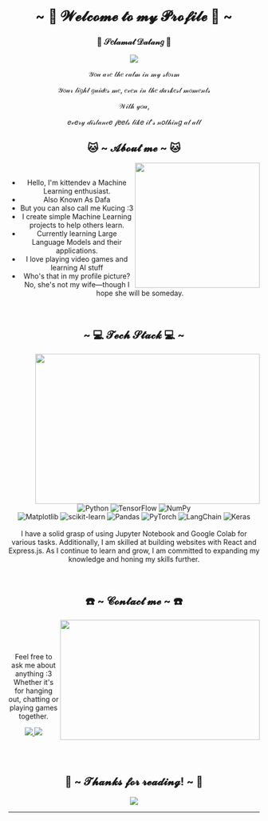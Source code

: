 <body>
  <center>
    <h1 align="center">~ 💜 𝓦𝓮𝓵𝓬𝓸𝓶𝓮 𝓽𝓸 𝓶𝔂 𝓟𝓻𝓸𝓯𝓲𝓵𝓮 💜 ~</h1>
    <div align="center">
      <h3>👋 𝒮𝑒𝓁𝒶𝓂𝒶𝓉 𝒟𝒶𝓉𝒶𝓃𝑔 👋</h3>
      <a href="https://huggingface.co/kittendev" >
        <img src="https://gifdb.com/images/high/charming-raiden-shogun-zooming-out-zxk5j7fx367kl2dh.webp" >
      </a>
      <br>
      <p>𝒴𝑜𝓊 𝒶𝓇𝑒 𝓉𝒽𝑒 𝒸𝒶𝓁𝓂 𝒾𝓃 𝓂𝓎 𝓈𝓉𝑜𝓇𝓂</p>
      <p>𝒴𝑜𝓊𝓇 𝓁𝒾𝑔𝒽𝓉 𝑔𝓊𝒾𝒹𝑒𝓈 𝓂𝑒, 𝑒𝓋𝑒𝓃 𝒾𝓃 𝓉𝒽𝑒 𝒹𝒶𝓇𝓀𝑒𝓈𝓉 𝓂𝑜𝓂𝑒𝓃𝓉𝓈</p>
      <p>𝒲𝒾𝓉𝒽 𝓎𝑜𝓊,</p>
      <p>𝑒𝓋𝑒𝓇𝓎 𝒹𝒾𝓈𝓉𝒶𝓃𝒸𝑒 𝒻𝑒𝑒𝓁𝓈 𝓁𝒾𝓀𝑒 𝒾𝓉'𝓈 𝓃𝑜𝓉𝒽𝒾𝓃𝑔 𝒶𝓉 𝒶𝓁𝓁</p>
    </div>
    <div>
      <h2 align="center"> 🐱 ~ 𝓐𝓫𝓸𝓾𝓽 𝓶𝓮 ~ 🐱 </h2>
      <div align="center">
        <img src="https://gifdb.com/images/high/adorable-genshin-impact-raiden-smile-t8qmewsdvv9tki9b.webp" align="right" hight="250vh" width="250vw">
      </div>
      <br>
      <ul>
        <li>Hello, I'm kittendev a Machine Learning enthusiast.</li>
        <li>Also Known As Dafa</li>
        <li>But you can also call me Kucing :3</li>
        <li>I create simple Machine Learning projects to help others learn.</li>
        <li>Currently learning Large Language Models and their applications.</li>
        <li>I love playing video games and learning AI stuff</li>
        <li>Who's that in my profile picture? No, she's not my wife—though I hope she will be someday.</li>
      </ul>
    </div>
    <br>
    <div>
      <h2 align="center">~ 💻 𝓣𝓮𝓬𝓱 𝓢𝓽𝓪𝓬𝓴 💻 ~</h2>
      <div align="center">
        <img src="https://gifdb.com/images/high/fierce-raiden-shogun-piercing-gaze-ziqoa6h6xzk7f4ql.webp" align="right" width="450vw" height="300vh">
      </div>
      <br>
      <br>
      <p align="center">
        <img src="https://img.shields.io/badge/python-3670A0?style=for-the-badge&logo=python&logoColor=ffdd54" alt="Python">
        <img src="https://img.shields.io/badge/TensorFlow-%23FF6F00.svg?style=for-the-badge&logo=TensorFlow&logoColor=white" alt="TensorFlow">
        <img src="https://img.shields.io/badge/numpy-%23013243.svg?style=for-the-badge&logo=numpy&logoColor=white" alt="NumPy">
        <br>
        <img src="https://img.shields.io/badge/Matplotlib-%23ffffff.svg?style=for-the-badge&logo=Matplotlib&logoColor=black" alt="Matplotlib">
        <img src="https://img.shields.io/badge/scikit--learn-%23F7931E.svg?style=for-the-badge&logo=scikit-learn&logoColor=white" alt="scikit-learn">
        <img src="https://img.shields.io/badge/pandas-%23150458.svg?style=for-the-badge&logo=pandas&logoColor=white" alt="Pandas">
        <img src="https://img.shields.io/badge/PyTorch-%23EE4C2C.svg?style=for-the-badge&logo=PyTorch&logoColor=white" alt="PyTorch">
        <img src="https://img.shields.io/badge/LangChain-%231C3C3C.svg?style=for-the-badge&logo=LangChain&logoColor=white" alt="LangChain">
        <img src="https://img.shields.io/badge/Keras-%23D00000.svg?style=for-the-badge&logo=Keras&logoColor=white" alt="Keras">
        <br>
        <br>
        I have a solid grasp of using Jupyter Notebook and Google Colab for various tasks. Additionally, I am skilled at building websites with React and Express.js. As I continue to learn and grow, I am committed to expanding my knowledge and honing my skills further.
      </p>
      <br>
    </div>
    <div>
      <h2 align="center">☎️ ~ 𝓒𝓸𝓷𝓽𝓪𝓬𝓽 𝓶𝓮 ~ ☎️</h2>
      <div align="center">
        <img src="https://gifdb.com/images/high/relaxing-evening-raiden-shogun-full-moon-krnovj19kquji0yx.webp" align="right" width="400vw" height="240vh">
      </div>
      <br>
      <br>
      <br>
      <p align="center">
        Feel free to ask me about anything :3 <br>
        Whether it's for hanging out, chatting or playing games together.
      </p>
      <p align="center">
        <a href="mailto:dafa.alfarizki.tif422@polban.ac.id">
          <img src="https://img.shields.io/badge/Gmail%20-%23EA4335.svg?&style=for-the-badge&logo=gmail&logoColor=white"/>
        </a>
        <a href="https://discord.com/channels/@me" target="_blank">
          <img src="https://img.shields.io/badge/ssparkle%20-%237289DA.svg?&style=for-the-badge&logo=discord&logoColor=white"/>
        </a>
      </p>
      <br>
      <br>
    </div>
    <div>
      <h2 align="center">💜 ~ 𝓣𝓱𝓪𝓷𝓴𝓼 𝓯𝓸𝓻 𝓻𝓮𝓪𝓭𝓲𝓷𝓰! ~ 💜</h2>
      <div align="center">
        <img src="https://gifdb.com/images/thumb/raiden-shogun-cute-turn-around-pose-cewphtvamemrc6kt.gif">
      </div>
      <hr>
    </div>
  </center>
</body>
<!--
**kittendev/kittendev** is a ✨ _special_ ✨ repository because its `README.md` (this file) appears on your GitHub profile.

Here are some ideas to get you started:

- 🔭 I’m currently working on ...
- 🌱 I’m currently learning ...
- 👯 I’m looking to collaborate on ...
- 🤔 I’m looking for help with ...
- 💬 Ask me about ...
- 📫 How to reach me: ...
- 😄 Pronouns: ...
- ⚡ Fun fact: ...
-->
